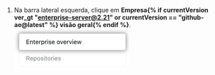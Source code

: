 1. Na barra lateral esquerda, clique em **Empresa{% if currentVersion ver_gt "enterprise-server@2.21" or currentVersion == "github-ae@latest" %} visão geral{% endif %}**. ![Aba de {% if currentVersion ver_gt "enterprise-server@2.21" ou currentVersion == "github-ae@latest" %} visão geral da empresa{% endif %} nas configurações de administrador do site.](/assets/images/enterprise/site-admin-settings/enterprise-tab.png)
